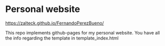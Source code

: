 # Personal website

https://zalteck.github.io/FernandoPerezBueno/

This repo implements github-pages for my personal website. You have all the info regarding the template in template_index.html

